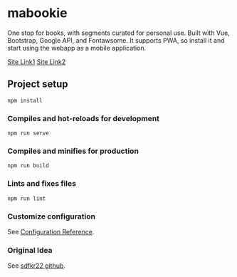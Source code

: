 # mabookie
One stop for books, with segments curated for personal use. Built with Vue, Bootstrap, Google API, and Fontawsome. It supports PWA, so install it and start using the webapp as a mobile application.

[Site Link1](https://mabookies.firebaseapp.com/ "Mabookies Web App")
[Site Link2](http://mabookies.web.app/ "Mabookies Web App")

## Project setup
```
npm install
```

### Compiles and hot-reloads for development
```
npm run serve
```

### Compiles and minifies for production
```
npm run build
```

### Lints and fixes files
```
npm run lint
```

### Customize configuration
See [Configuration Reference](https://cli.vuejs.org/config/).

### Original Idea
See [sdfkr22 github](https://github.com/sdfkr22/vue-book-finder).
